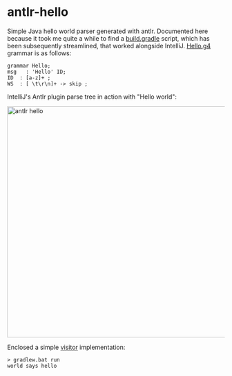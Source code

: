 # antlr-hello
Simple Java hello world parser generated with antlr. Documented here because it took me quite a while to find a [build.gradle](build.gradle) script, which has been subsequently streamlined, that worked alongside IntelliJ. [Hello.g4](src/main/antlr/org/howietkl/parser/Hello.g4) grammar is as follows:

```
grammar Hello;
msg   : 'Hello' ID;
ID  : [a-z]+ ;
WS  : [ \t\r\n]+ -> skip ;
```

IntelliJ's Antlr plugin parse tree in action with "Hello world":

<img width="536" alt="antlr hello" src="https://github.com/user-attachments/assets/ce14f407-5ed9-4997-82af-694639b93462" />

Enclosed a simple [visitor](src/main/java/org/howietkl/MyVisitor.java) implementation:
```
> gradlew.bat run
world says hello
```
